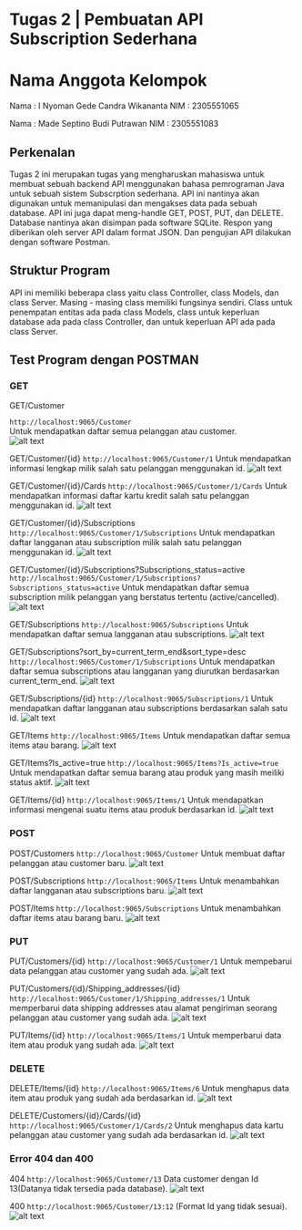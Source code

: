 # Tugas 2 | Pembuatan API Subscription Sederhana
# Nama Anggota Kelompok
Nama    : I Nyoman Gede Candra Wikananta
NIM     : 2305551065

Nama    : Made Septino Budi Putrawan 
NIM     : 2305551083

## Perkenalan
Tugas 2 ini merupakan tugas yang mengharuskan mahasiswa untuk membuat sebuah backend API menggunakan bahasa pemrograman Java untuk sebuah sistem Subscrption sederhana. API ini nantinya akan digunakan untuk memanipulasi dan mengakses data pada sebuah database. API ini juga dapat meng-handle GET, POST, PUT, dan DELETE. Database nantinya akan disimpan pada software SQLite. Respon yang diberikan oleh server API dalam format JSON. Dan pengujian API dilakukan dengan software Postman.

## Struktur Program
API ini memiliki beberapa class yaitu class Controller, class Models, dan class Server. Masing - masing class memiliki fungsinya sendiri. Class untuk penempatan entitas ada pada class Models, class untuk keperluan database ada pada class Controller, dan untuk keperluan API ada pada class Server.

## Test Program dengan POSTMAN

### GET
GET/Customer
</br>

`http://localhost:9065/Customer`
</br>
Untuk mendapatkan daftar semua pelanggan atau customer. 
</br>
![alt text](<IMG/Screenshot (123).png>)

GET/Customer/{id}
`http://localhost:9065/Customer/1`
Untuk mendapatkan informasi lengkap milik salah satu pelanggan menggunakan id.
![alt text](<IMG/Screenshot (125).png>)

GET/Customer/{id}/Cards
`http://localhost:9065/Customer/1/Cards`
Untuk mendapatkan informasi daftar kartu kredit salah satu pelanggan menggunakan id.
![alt text](<IMG/Screenshot (127).png>)

GET/Customer/{id}/Subscriptions
`http://localhost:9065/Customer/1/Subscriptions`
Untuk mendapatkan daftar langganan atau subscription milik salah satu pelanggan menggunakan id.
![alt text](<IMG/Screenshot (128).png>)

GET/Customer/{id}/Subscriptions?Subscriptions_status=active
`http://localhost:9065/Customer/1/Subscriptions?Subscriptions_status=active`
Untuk mendapatkan daftar semua subscription milik pelanggan yang berstatus tertentu (active/cancelled).
![alt text](<IMG/Screenshot (129).png>)

GET/Subscriptions
`http://localhost:9065/Subscriptions`
Untuk mendapatkan daftar semua langganan atau subscriptions.
![alt text](<IMG/Screenshot (130).png>)

GET/Subscriptions?sort_by=current_term_end&sort_type=desc
`http://localhost:9065/Customer/1/Subscriptions`
Untuk mendapatkan daftar semua subscriptions atau langganan yang diurutkan berdasarkan current_term_end.
![alt text](<IMG/Screenshot (131).png>)

GET/Subscriptions/{id}
`http://localhost:9065/Subscriptions/1`
Untuk mendapatkan daftar langganan atau subscriptions berdasarkan salah satu id.
![alt text](<IMG/Screenshot (132).png>)

GET/Items
`http://localhost:9065/Items`
Untuk mendapatkan daftar semua items atau barang.
![alt text](<IMG/Screenshot (133).png>)

GET/Items?Is_active=true
`http://localhost:9065/Items?Is_active=true`
Untuk mendapatkan daftar semua barang atau produk yang masih meiliki status aktif.
![alt text](<IMG/Screenshot (134).png>)

GET/Items/{id}
`http://localhost:9065/Items/1`
Untuk mendapatkan informasi mengenai suatu items atau produk berdasarkan id.
![alt text](<IMG/Screenshot (135).png>)

### POST
POST/Customers
`http://localhost:9065/Customer`
Untuk membuat daftar pelanggan atau customer baru.
![alt text](<IMG/Screenshot (136).png>)

POST/Subscriptions
`http://localhost:9065/Items`
Untuk menambahkan daftar langganan atau subscriptions baru.
![alt text](<IMG/Screenshot (137).png>)

POST/Items
`http://localhost:9065/Subscriptions`
Untuk menambahkan daftar items atau barang baru.
![alt text](<IMG/Screenshot (138).png>)

### PUT
PUT/Customers/{id}
`http://localhost:9065/Customer/1`
Untuk mempebarui data pelanggan atau customer yang sudah ada.
![alt text](<IMG/Screenshot (139).png>)

PUT/Customers/{id}/Shipping_addresses/{id}
`http://localhost:9065/Customer/1/Shipping_addresses/1`
Untuk memperbarui data shipping addresses atau alamat pengiriman seorang pelanggan atau customer yang sudah ada.
![alt text](<IMG/Screenshot (140).png>)

PUT/Items/{id}
`http://localhost:9065/Items/1`
Untuk memperbarui data item atau produk yang sudah ada.
![alt text](<IMG/Screenshot (141).png>)


### DELETE
DELETE/Items/{id}
`http://localhost:9065/Items/6`
Untuk menghapus data item atau produk yang sudah ada berdasarkan id.
![alt text](<IMG/Screenshot (142).png>)

DELETE/Customers/{id}/Cards/{id}
`http://localhost:9065/Customer/1/Cards/2`
Untuk menghapus data kartu pelanggan atau customer yang sudah ada berdasarkan id.
![alt text](<IMG/Screenshot (143).png>)

### Error 404 dan 400
404 
`http://localhost:9065/Customer/13`
Data customer dengan Id 13(Datanya tidak tersedia pada database).
![alt text](<IMG/Screenshot (144).png>)

400
`http://localhost:9065/Customer/13:12`
(Format Id yang tidak sesuai).
![alt text](<IMG/Screenshot (145).png>)